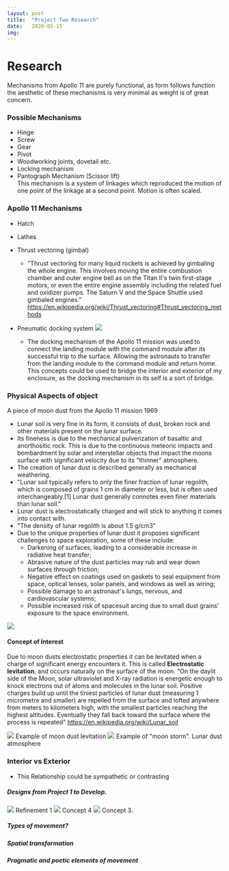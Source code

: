 ```yaml
---
layout: post
title:  "Project Two Research"
date:   2020-05-15
img:
---
```

# Research
Mechanisms from Apollo 11 are purely functional, as form follows function the aesthetic of these mechanisms is very minimal as weight is of great concern.

### Possible Mechanisms
* Hinge
* Screw
* Gear
* Pivot
* Woodworking joints, dovetail etc.
* Locking mechanism
* Pantograph Mechanism (Scissor lift)  
  This mechanism is a system of linkages which reproduced the motion of one point of the linkage at a second point. Motion is often scaled.


### Apollo 11 Mechanisms
* Hatch
* Lathes
* Thrust vectoring (gimbal)  
  - "Thrust vectoring for many liquid rockets is achieved by gimbaling the whole engine. This involves moving the entire combustion chamber and outer engine bell as on the Titan II's twin first-stage motors, or even the entire engine assembly including the related fuel and oxidizer pumps. The Saturn V and the Space Shuttle used gimbaled engines."
  https://en.wikipedia.org/wiki/Thrust_vectoring#Thrust_vectoring_methods

* Pneumatic docking system
  <img src="{{site.baseurl}}/assets/img/DesignImages/dockingMech.png">   

    - The docking mechanism of the Apollo 11 mission was used to connect the landing module with the command module after its successful trip to the surface. Allowing the astronauts to transfer from the landing module to the command module and return home. This concepts could be used to bridge the interior and exterior of my enclosure, as the docking mechanism in its self is a sort of bridge.

### Physical Aspects of  object
 A piece of moon dust from the Apollo 11 mission 1969
- Lunar soil is very fine in its form, it consists of dust, broken rock and other materials present on the lunar surface.
- Its fineness is due to the mechanical pulverization of basaltic and anorthositic rock. This is due to the continuous meteoric impacts and bombardment by solar and interstellar objects that impact the moons surface with significant velocity due to its "thinner" atmosphere.
- The creation of lunar dust is described generally as mechanical weathering.
- "Lunar soil typically refers to only the finer fraction of lunar regolith, which is composed of grains 1 cm in diameter or less, but is often used interchangeably.[1] Lunar dust generally connotes even finer materials than lunar soil."
- Lunar dust is electrostatically charged and will stick to anything it comes into contact with.
- "The density of lunar regolith is about 1.5 g/cm3"
- Due to the unique properties of lunar dust it proposes significant challenges to space exploration, some of these include:
    - Darkening of surfaces, leading to a considerable increase in radiative heat transfer;
    - Abrasive nature of the dust particles may rub and wear down surfaces through friction;
    - Negative effect on coatings used on gaskets to seal equipment from space, optical lenses, solar panels, and windows as well as wiring;
    - Possible damage to an astronaut's lungs, nervous, and cardiovascular systems;
    - Possible increased risk of spacesuit arcing due to small dust grains' exposure to the space environment.  

<img src="{{site.baseurl}}/assets/img/DesignImages/Lunar-Dust-Under-Microscope.jpg">


#### Concept of Interest
Due to moon dusts electrostatic properties it can be levitated when a charge of significant energy encounters it. This is called **Electrostatic levitation**, and occurs naturally on the surface of the moon. "On the daylit side of the Moon, solar ultraviolet and X-ray radiation is energetic enough to knock electrons out of atoms and molecules in the lunar soil. Positive charges build up until the tiniest particles of lunar dust (measuring 1 micrometre and smaller) are repelled from the surface and lofted anywhere from meters to kilometers high, with the smallest particles reaching the highest altitudes. Eventually they fall back toward the surface where the process is repeated"
https://en.wikipedia.org/wiki/Lunar_soil

<img src="{{site.baseurl}}/assets/img/DesignImages/moondustLev.jpg">    
Example of moon dust levitation  
<img src="{{site.baseurl}}/assets/img/DesignImages/dustSphere.jpg">     
Example of "moon storm". Lunar dust atmosphere  

### Interior vs Exterior
- This Relationship could be sympathetic or contrasting

##### Designs from Project 1 to Develop.  
<img src="{{site.baseurl}}/assets/img/DesignImages/render15.JPG">
Refinement 1
<img src="{{site.baseurl}}/assets/img/DesignImages/render10.JPG">
Concept 4
<img src="{{site.baseurl}}/assets/img/DesignImages/render1.JPG">
Concept 3.



##### Types of movement?
##### Spatial transformation
##### Pragmatic and poetic elements of movement
